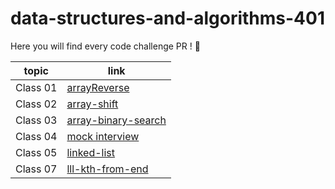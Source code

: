 # data-structures-and-algorithms-401

Here you will find every code challenge PR ! 💙

 topic          | link  |
| ------------- | ------------- |
| Class 01 |  [arrayReverse](https://github.com/Reham-401-advanced-javascript/data-structures-and-algorithms-401/pull/1)  
| Class 02 | [array-shift](https://github.com/Reham-401-advanced-javascript/data-structures-and-algorithms-401/pull/5)  |
| Class 03 | [array-binary-search](https://github.com/Reham-401-advanced-javascript/data-structures-and-algorithms-401/pull/6)  |
| Class 04 |  [mock interview](https://github.com/Reham-401-advanced-javascript/data-structures-and-algorithms-401/pull/8)  
| Class 05 |  [linked-list](https://github.com/Reham-401-advanced-javascript/data-structures-and-algorithms-401/pull/7)  |
| Class 07 |  [lll-kth-from-end](https://github.com/Reham-401-advanced-javascript/data-structures-and-algorithms-401/pull/14/)  |

